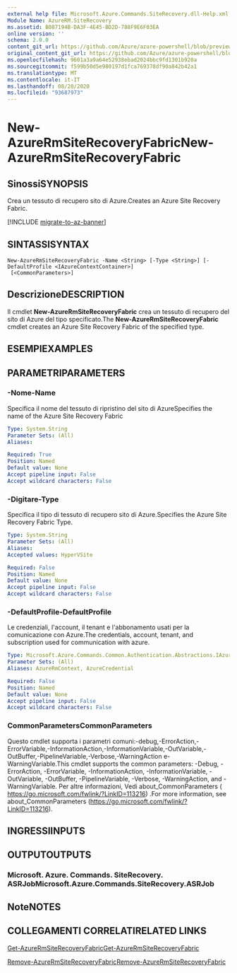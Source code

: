 ```yaml
---
external help file: Microsoft.Azure.Commands.SiteRecovery.dll-Help.xml
Module Name: AzureRM.SiteRecovery
ms.assetid: B087194B-DA3F-4E45-BD2D-788F9E6F03EA
online version: ''
schema: 2.0.0
content_git_url: https://github.com/Azure/azure-powershell/blob/preview/src/ResourceManager/SiteRecovery/Commands.SiteRecovery/help/New-AzureRmSiteRecoveryFabric.md
original_content_git_url: https://github.com/Azure/azure-powershell/blob/preview/src/ResourceManager/SiteRecovery/Commands.SiteRecovery/help/New-AzureRmSiteRecoveryFabric.md
ms.openlocfilehash: 9601a3a9a64e52938ebad2024bbc9fd1301b920a
ms.sourcegitcommit: f599b50d5e980197d1fca769378df90a842b42a1
ms.translationtype: MT
ms.contentlocale: it-IT
ms.lasthandoff: 08/20/2020
ms.locfileid: "93687973"
---
```

# <span data-ttu-id="2b8b2-101">New-AzureRmSiteRecoveryFabric</span><span class="sxs-lookup"><span data-stu-id="2b8b2-101">New-AzureRmSiteRecoveryFabric</span></span>

## <span data-ttu-id="2b8b2-102">Sinossi</span><span class="sxs-lookup"><span data-stu-id="2b8b2-102">SYNOPSIS</span></span>
<span data-ttu-id="2b8b2-103">Crea un tessuto di recupero sito di Azure.</span><span class="sxs-lookup"><span data-stu-id="2b8b2-103">Creates an Azure Site Recovery Fabric.</span></span>

[!INCLUDE [migrate-to-az-banner](../../includes/migrate-to-az-banner.md)]

## <span data-ttu-id="2b8b2-104">SINTASSI</span><span class="sxs-lookup"><span data-stu-id="2b8b2-104">SYNTAX</span></span>

```
New-AzureRmSiteRecoveryFabric -Name <String> [-Type <String>] [-DefaultProfile <IAzureContextContainer>]
 [<CommonParameters>]
```

## <span data-ttu-id="2b8b2-105">Descrizione</span><span class="sxs-lookup"><span data-stu-id="2b8b2-105">DESCRIPTION</span></span>
<span data-ttu-id="2b8b2-106">Il cmdlet **New-AzureRmSiteRecoveryFabric** crea un tessuto di recupero del sito di Azure del tipo specificato.</span><span class="sxs-lookup"><span data-stu-id="2b8b2-106">The **New-AzureRmSiteRecoveryFabric** cmdlet creates an Azure Site Recovery Fabric of the specified type.</span></span>

## <span data-ttu-id="2b8b2-107">ESEMPI</span><span class="sxs-lookup"><span data-stu-id="2b8b2-107">EXAMPLES</span></span>

## <span data-ttu-id="2b8b2-108">PARAMETRI</span><span class="sxs-lookup"><span data-stu-id="2b8b2-108">PARAMETERS</span></span>

### <span data-ttu-id="2b8b2-109">-Nome</span><span class="sxs-lookup"><span data-stu-id="2b8b2-109">-Name</span></span>
<span data-ttu-id="2b8b2-110">Specifica il nome del tessuto di ripristino del sito di Azure</span><span class="sxs-lookup"><span data-stu-id="2b8b2-110">Specifies the name of the Azure Site Recovery Fabric</span></span>

```yaml
Type: System.String
Parameter Sets: (All)
Aliases: 

Required: True
Position: Named
Default value: None
Accept pipeline input: False
Accept wildcard characters: False
```

### <span data-ttu-id="2b8b2-111">-Digitare</span><span class="sxs-lookup"><span data-stu-id="2b8b2-111">-Type</span></span>
<span data-ttu-id="2b8b2-112">Specifica il tipo di tessuto di recupero sito di Azure.</span><span class="sxs-lookup"><span data-stu-id="2b8b2-112">Specifies the Azure Site Recovery Fabric Type.</span></span>

```yaml
Type: System.String
Parameter Sets: (All)
Aliases: 
Accepted values: HyperVSite

Required: False
Position: Named
Default value: None
Accept pipeline input: False
Accept wildcard characters: False
```

### <span data-ttu-id="2b8b2-113">-DefaultProfile</span><span class="sxs-lookup"><span data-stu-id="2b8b2-113">-DefaultProfile</span></span>
<span data-ttu-id="2b8b2-114">Le credenziali, l'account, il tenant e l'abbonamento usati per la comunicazione con Azure.</span><span class="sxs-lookup"><span data-stu-id="2b8b2-114">The credentials, account, tenant, and subscription used for communication with azure.</span></span>

```yaml
Type: Microsoft.Azure.Commands.Common.Authentication.Abstractions.IAzureContextContainer
Parameter Sets: (All)
Aliases: AzureRmContext, AzureCredential

Required: False
Position: Named
Default value: None
Accept pipeline input: False
Accept wildcard characters: False
```

### <span data-ttu-id="2b8b2-115">CommonParameters</span><span class="sxs-lookup"><span data-stu-id="2b8b2-115">CommonParameters</span></span>
<span data-ttu-id="2b8b2-116">Questo cmdlet supporta i parametri comuni:-debug,-ErrorAction,-ErrorVariable,-InformationAction,-InformationVariable,-OutVariable,-OutBuffer,-PipelineVariable,-Verbose,-WarningAction e-WarningVariable.</span><span class="sxs-lookup"><span data-stu-id="2b8b2-116">This cmdlet supports the common parameters: -Debug, -ErrorAction, -ErrorVariable, -InformationAction, -InformationVariable, -OutVariable, -OutBuffer, -PipelineVariable, -Verbose, -WarningAction, and -WarningVariable.</span></span> <span data-ttu-id="2b8b2-117">Per altre informazioni, Vedi about_CommonParameters ( https://go.microsoft.com/fwlink/?LinkID=113216) .</span><span class="sxs-lookup"><span data-stu-id="2b8b2-117">For more information, see about_CommonParameters (https://go.microsoft.com/fwlink/?LinkID=113216).</span></span>

## <span data-ttu-id="2b8b2-118">INGRESSI</span><span class="sxs-lookup"><span data-stu-id="2b8b2-118">INPUTS</span></span>

## <span data-ttu-id="2b8b2-119">OUTPUT</span><span class="sxs-lookup"><span data-stu-id="2b8b2-119">OUTPUTS</span></span>

### <span data-ttu-id="2b8b2-120">Microsoft. Azure. Commands. SiteRecovery. ASRJob</span><span class="sxs-lookup"><span data-stu-id="2b8b2-120">Microsoft.Azure.Commands.SiteRecovery.ASRJob</span></span>

## <span data-ttu-id="2b8b2-121">Note</span><span class="sxs-lookup"><span data-stu-id="2b8b2-121">NOTES</span></span>

## <span data-ttu-id="2b8b2-122">COLLEGAMENTI CORRELATI</span><span class="sxs-lookup"><span data-stu-id="2b8b2-122">RELATED LINKS</span></span>

[<span data-ttu-id="2b8b2-123">Get-AzureRmSiteRecoveryFabric</span><span class="sxs-lookup"><span data-stu-id="2b8b2-123">Get-AzureRmSiteRecoveryFabric</span></span>](./Get-AzureRmSiteRecoveryFabric.md)

[<span data-ttu-id="2b8b2-124">Remove-AzureRmSiteRecoveryFabric</span><span class="sxs-lookup"><span data-stu-id="2b8b2-124">Remove-AzureRmSiteRecoveryFabric</span></span>](./Remove-AzureRmSiteRecoveryFabric.md)
